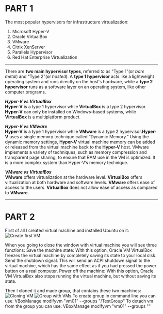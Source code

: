 # PART 1

The most popular hypervisors for infrastructure virtualization:<br />
1. Microsoft Hyper-V
2. Oracle VirtualBox
3. VMware
4. Citrix XenServer
5. Parallels Hypervisor
6. Red Hat Enterprise Virtualization

--------------

There are **two main hypervisor types**, referred to as "Type 1"(or *bare metal*) and "Type 2"(or *hosted*). A **type 1 hypervisor** acts like a lightweight operating system and runs directly on the host's hardware, while a **type 2 hypervisor** runs as a software layer on an operating system, like other computer programs.

***Hyper-V vs VirtualBox***<br/>
**Hyper-V** is a type 1 hypervisor while **VirtualBox** is a type 2 hypervisor. **Hyper-V** can only be installed on Windows-based systems, while **VirtualBox** is a multiplatform product.

***Hyper-V vs VMware*** <br/>
**Hyper-V** is a type 1 hypervisor while **VMware** is a type 2 hypervisor.**Hyper-V** uses a single memory technique called “Dynamic Memory.” Using the dynamic memory settings, **Hyper-V** virtual machine memory can be added or released from the virtual machine back to the **Hyper-V** host. VMware implements a variety of techniques, such as memory compression and transparent page sharing, to ensure that RAM use in the VM is optimized. It is a more complex system than Hyper-V’s memory technique.

***VMware vs VirtualBox*** <br/>
**VMware** offers virtualization at the hardware level. **VirtualBox** offers virtualization at both hardware and software levels. **VMware** offers ease of access to the users. **VirtualBox** does not allow ease of access as compared to **VMware**.

------------------

# PART 2
First of all I created virtual machine and installed Ubuntu on it:
![Create first VM](/screenshots/Create%20first%20VM.png)

When you going to close the window with  virtual machine you will see three functions:
Save the machine state: With this option, Oracle VM VirtualBox freezes the virtual machine by completely saving its state to your local disk.
Send the shutdown signal. This will send an ACPI shutdown signal to the virtual machine, which has the same effect as if you had pressed the power button on a real computer. 
Power off the machine: With this option, Oracle VM VirtualBox also stops running the virtual machine, but without saving its state.

Then I cloned it and made group, that contains these two machines:
![Cloning VM](/screenshots/Cloning%20VM.png)
![Group with VMs](/screenshots/Group%20with%20VMs.png)
To create group in command line you can use:
VBoxManage modifyvm "vm01" --groups "/TestGroup"
To detach vm from the group you can use:
VBoxManage modifyvm "vm01" --groups ""
